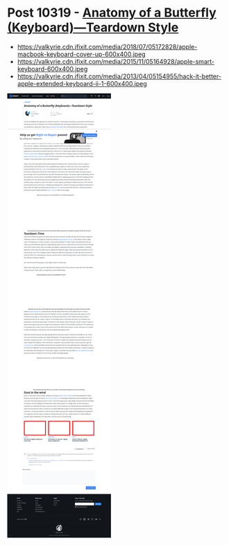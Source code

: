 # Post 10319 - [Anatomy of a Butterfly (Keyboard)—Teardown Style](https://www.ifixit.com/News/10319/butterfly-keyboard-teardown)

- https://valkyrie.cdn.ifixit.com/media/2018/07/05172828/apple-macbook-keyboard-cover-up-600x400.jpeg
- https://valkyrie.cdn.ifixit.com/media/2015/11/05164928/apple-smart-keyboard-600x400.jpeg
- https://valkyrie.cdn.ifixit.com/media/2013/04/05154955/hack-it-better-apple-extended-keyboard-ii-1-600x400.jpeg

![screencap](screenshots/92b9ee1b-8604-4ed4-9dbe-658392f6680a.png)
